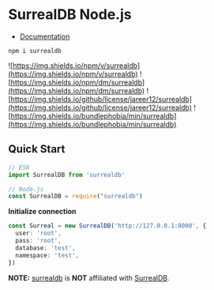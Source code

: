 # SurrealDB Node.js

- [Documentation](./docs/README.MD)

```shell
npm i surrealdb
```
![https://img.shields.io/npm/v/surrealdb](https://img.shields.io/npm/v/surrealdb)
![https://img.shields.io/npm/dm/surrealdb](https://img.shields.io/npm/dm/surrealdb)
![https://img.shields.io/github/license/jareer12/surrealdb](https://img.shields.io/github/license/jareer12/surrealdb)
![https://img.shields.io/bundlephobia/min/surrealdb](https://img.shields.io/bundlephobia/min/surrealdb)

## Quick Start

```ts
// ES6
import SurrealDB from 'surrealdb'

// Node.js
const SurrealDB = require("surrealdb")
```

**Initialize connection**
```ts
const Surreal = new SurrealDB('http://127.0.0.1:8000', {
  user: 'root',
  pass: 'root',
  database: 'test',
  namespace: 'test',
})
```


**NOTE:** [surrealdb](https://github.com/jareer12/surrealdb) is **NOT** affiliated with [SurrealDB](https://surrealdb.com).